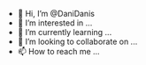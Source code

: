 - 👋 Hi, I’m @DaniDanis
- 👀 I’m interested in ...
- 🌱 I’m currently learning ...
- 💞️ I’m looking to collaborate on ...
- 📫 How to reach me ...

<!---
DaniDanis/DaniDanis is a ✨ special ✨ repository because its `README.md` (this file) appears on your GitHub profile.
You can click the Preview link to take a look at your changes.
--->
